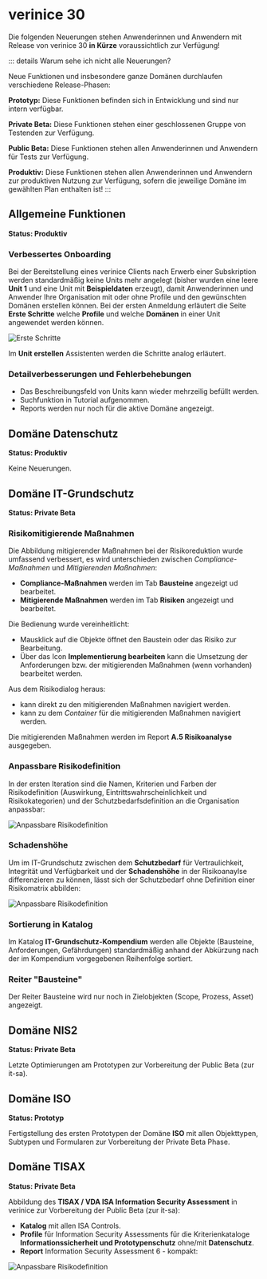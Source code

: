 <!-- © 2024 The Project Contributors - see AUTHORS.txt -->
# verinice 30

Die folgenden Neuerungen stehen Anwenderinnen und Anwendern mit Release von verinice 30 **in Kürze** voraussichtlich zur Verfügung!

::: details Warum sehe ich nicht alle Neuerungen?

Neue Funktionen und insbesondere ganze Domänen durchlaufen verschiedene Release-Phasen:

**Prototyp:** Diese Funktionen befinden sich in Entwicklung und sind nur intern verfügbar.

**Private Beta:** Diese Funktionen stehen einer geschlossenen Gruppe von Testenden zur Verfügung.

**Public Beta:** Diese Funktionen stehen allen Anwenderinnen und Anwendern für Tests zur Verfügung.

**Produktiv:** Diese Funktionen stehen allen Anwenderinnen und Anwendern zur produktiven Nutzung zur Verfügung, sofern die jeweilige Domäne im gewählten Plan enthalten ist!
:::

## Allgemeine Funktionen

**Status: Produktiv**

### Verbessertes Onboarding

Bei der Bereitstellung eines verinice Clients nach Erwerb einer Subskription werden standardmäßig keine Units mehr angelegt (bisher wurden eine leere **Unit 1** und eine Unit mit **Beispieldaten** erzeugt), damit Anwenderinnen und Anwender Ihre Organisation mit oder ohne Profile und den gewünschten Domänen erstellen können.
Bei der ersten Anmeldung erläutert die Seite **Erste Schritte** welche **Profile** und welche **Domänen** in einer Unit angewendet werden können.

![Erste Schritte](/assets/roadmap/erste-schritte.de.png)

Im **Unit erstellen** Assistenten werden die Schritte analog erläutert.

### Detailverbesserungen und Fehlerbehebungen

- Das Beschreibungsfeld von Units kann wieder mehrzeilig befüllt werden.
- Suchfunktion in Tutorial aufgenommen.
- Reports werden nur noch für die aktive Domäne angezeigt.

## Domäne Datenschutz

**Status: Produktiv**

Keine Neuerungen.

## Domäne IT-Grundschutz

**Status: Private Beta**

### Risikomitigierende Maßnahmen

Die Abbildung mitigierender Maßnahmen bei der Risikoreduktion wurde umfassend verbessert, es wird unterschieden zwischen *Compliance-Maßnahmen* und *Mitigierenden Maßnahmen*:

- **Compliance-Maßnahmen** werden im Tab **Bausteine** angezeigt ud bearbeitet.
- **Mitigierende Maßnahmen** werden im Tab **Risiken** angezeigt und bearbeitet.

Die Bedienung wurde vereinheitlicht:

- Mausklick auf die Objekte öffnet den Baustein oder das Risiko zur Bearbeitung.
- Über das Icon **Implementierung bearbeiten** kann die Umsetzung der Anforderungen bzw. der mitigierenden Maßnahmen (wenn vorhanden) bearbeitet werden.

Aus dem Risikodialog heraus:

- kann direkt zu den mitigierenden Maßnahmen navigiert werden.
- kann zu dem *Container* für die mitigierenden Maßnahmen navigiert werden.

Die mitigierenden Maßnahmen werden im Report **A.5 Risikoanalyse** ausgegeben.

### Anpassbare Risikodefinition

In der ersten Iteration sind die Namen, Kriterien und Farben der Risikodefinition (Auswirkung, Eintrittswahrscheinlichkeit und Risikokategorien) und der Schutzbedarfsdefinition an die Organisation anpassbar:

![Anpassbare Risikodefinition](/assets/roadmap/risikodefinition.de.png)

### Schadenshöhe

Um im IT-Grundschutz zwischen dem **Schutzbedarf** für Vertraulichkeit, Integrität und Verfügbarkeit und der **Schadenshöhe** in der Risikoanaylse differenzieren zu können, lässt sich der Schutzbedarf ohne Definition einer Risikomatrix abbilden:

![Anpassbare Risikodefinition](/assets/roadmap/risikodefinition_ohne_matrix.de.png)

### Sortierung in Katalog

Im Katalog **IT-Grundschutz-Kompendium** werden alle Objekte (Bausteine, Anforderungen, Gefährdungen) standardmäßig anhand der Abkürzung nach der im Kompendium vorgegebenen Reihenfolge sortiert.

### Reiter "Bausteine"

Der Reiter Bausteine wird nur noch in Zielobjekten (Scope, Prozess, Asset) angezeigt.

## Domäne NIS2

**Status: Private Beta**

Letzte Optimierungen am Prototypen zur Vorbereitung der Public Beta (zur it-sa).

## Domäne ISO

**Status: Prototyp**

Fertigstellung des ersten Prototypen der Domäne **ISO** mit allen Objekttypen, Subtypen und Formularen zur Vorbereitung der Private Beta Phase.

## Domäne TISAX

**Status: Private Beta**

Abbildung des **TISAX / VDA ISA Information Security Assessment** in verinice zur Vorbereitung der Public Beta (zur it-sa):

- **Katalog** mit allen ISA Controls.
- **Profile** für Information Security Assessments für die Kriterienkataloge **Informationssicherheit und Prototypenschutz** ohne/mit **Datenschutz**.
- **Report** Information Security Assessment 6 - kompakt:

![Anpassbare Risikodefinition](/assets/roadmap/vda-isa_report.de.png)

